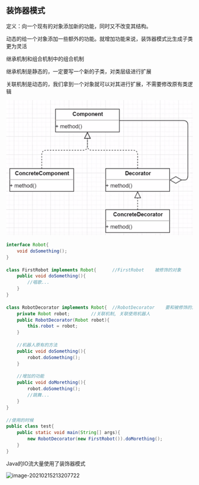 ## 装饰器模式

定义：向一个现有的对象添加新的功能，同时又不改变其结构。

动态的给一个对象添加一些额外的功能。就增加功能来说，装饰器模式比生成子类更为灵活



继承机制和组合机制中的组合机制

继承机制是静态的，一定要写一个新的子类，对类层级进行扩展

关联机制是动态的，我们拿到一个对象就可以对其进行扩展，不需要修改原有类逻辑

![image-20210215210203900](../$image/image-20210215210203900.png)



~~~java
interface Robot{
    void doSomething();
}

class FirstRobot implements Robot{		//FirstRobot	被修饰的对象
    public void doSomething(){
        //唱歌...
    }
}

class RobotDecorator implements Robot{	//RobotDecorator	要和被修饰的对象实现同一个接口
    private Robot robot;		//关联机制, 关联使用机器人
    public RobotDecorator(Robot robot){
        this.robot = robot;
    }
    
    //机器人原有的方法
    public void doSomething(){
        robot.doSomething();
    }
    
    //增加的功能
    public void doMorething(){
        robot.doSomething();
        //跳舞...
    }
}

//使用的时候
public class test{
    public static void main(String[] args){
        new RobotDecorator(new FirstRobot()).doMorething();
    }
}


~~~



Java的IO流大量使用了装饰器模式

![image-20210215213207722](C:\Users\dingc\AppData\Roaming\Typora\typora-user-images\image-20210215213207722.png)



















